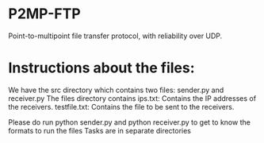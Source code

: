 # P2MP-FTP
Point-to-multipoint file transfer protocol, with reliability over UDP.

# Instructions about the files:
We have the src directory which contains two files: sender.py and receiver.py
The files directory contains ips.txt: Contains the IP addresses of the receivers.
                             testfile.txt: Contains the file to be sent to the receivers.

Please do run python sender.py and python receiver.py to get to know the formats to run the files
Tasks are in separate directories

